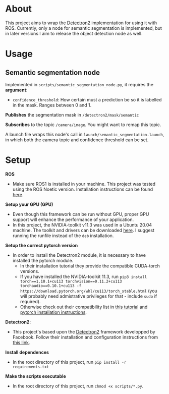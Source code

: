 # About
This project aims to wrap the [Detectron2](https://github.com/facebookresearch/detectron2) implementation  for using it with ROS. Currently, only a node for semantic segmentation is implemented, but in later versions I aim to release the object detection node as well.

# Usage

## Semantic segmentation node
Implemented in `scripts/semantic_segmentation_node.py`, it requires the **argument**:
* `confidence_threshold`: How certain must a prediction be so it is labelled in the mask. Ranges between 0 and 1.

**Publishes** the segmentation mask in `/detectron2/mask/semantic`

**Subscribes** to the topic `/camera/image`. You might want to remap this topic. 

A launch file wraps this node's call in `launch/semantic_segmentation.launch`, in which both the camera topic and confidence threshold can be set.

# Setup
**ROS**
* Make sure ROS1 is installed in your machine. This project was tested using the ROS Noetic version. Installation instructions can be found [here](http://wiki.ros.org/noetic/Installation).

**Setup your GPU (GPU)**
* Even though this framework can be run without GPU, proper GPU support will enhance the performance of your application.
* In this project, the NVIDIA-toolkit v11.3 was used in a Ubuntu 20.04 machine. The toolkit and drivers can be downloaded [here](https://developer.nvidia.com/cuda-11.3.0-download-archive?target_os=Linux&target_arch=x86_64&Distribution=Ubuntu&target_version=20.04&target_type=runfile_local). I suggest running the runfile instead of the `deb` installation.

**Setup the correct pytorch version**
* In order to install the Detectron2 module, it is necessary to have installed the pytorch module.
  * In their installation tutorial they provide the compatible CUDA-torch versions. 
  * If you have installed the NVIDIA-toolkit 11.3, run `pip3 install torch==1.10.1+cu113 torchvision==0.11.2+cu113 torchaudio==0.10.1+cu113 -f https://download.pytorch.org/whl/cu113/torch_stable.html` (you will probably need admistrative privileges for that - include `sudo` if required). 
  * Otherwise check out their compatibility list in [this tutorial](https://detectron2.readthedocs.io/en/latest/tutorials/install.html) and [pytorch installation instructions](https://pytorch.org/get-started/locally/).

**Detectron2**:
* This project's based upon the [Detectron2](https://github.com/facebookresearch/detectron2) framework developped by Facebook. Follow their installation and configuration instructions from [this link](https://detectron2.readthedocs.io/en/latest/tutorials/install.html).

**Install dependences**
* In the root directory of this project, run `pip install -r requirements.txt`

**Make the scripts executable**
* In the root directory of this project, run `chmod +x scripts/*.py`.
